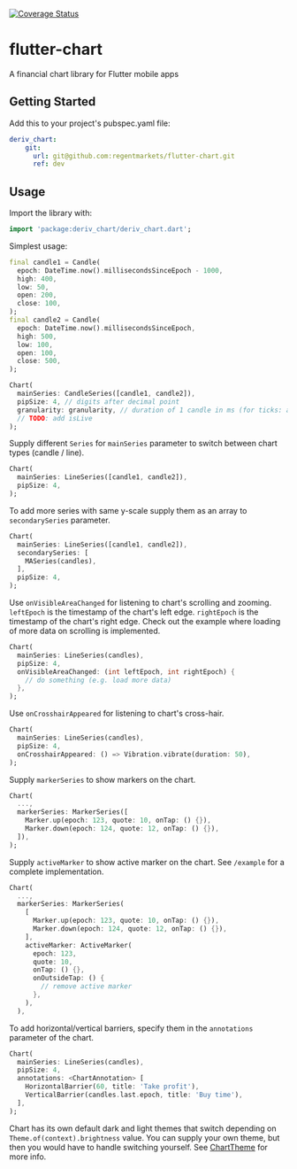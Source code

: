 [![Coverage Status](https://coveralls.io/repos/github/regentmarkets/flutter-chart/badge.svg?branch=pull/7&t=AA56dN)](https://coveralls.io/github/regentmarkets/flutter-chart?branch=pull/7)

# flutter-chart
A financial chart library for Flutter mobile apps

## Getting Started

Add this to your project's pubspec.yaml file:

```yaml
deriv_chart:
    git:
      url: git@github.com:regentmarkets/flutter-chart.git
      ref: dev
```

## Usage

Import the library with:

```dart
import 'package:deriv_chart/deriv_chart.dart';
```

Simplest usage:

```dart
final candle1 = Candle(
  epoch: DateTime.now().millisecondsSinceEpoch - 1000,
  high: 400,
  low: 50,
  open: 200,
  close: 100,
);
final candle2 = Candle(
  epoch: DateTime.now().millisecondsSinceEpoch,
  high: 500,
  low: 100,
  open: 100,
  close: 500,
);

Chart(
  mainSeries: CandleSeries([candle1, candle2]),
  pipSize: 4, // digits after decimal point
  granularity: granularity, // duration of 1 candle in ms (for ticks: average ms difference between ticks)
  // TODO: add isLive
);
```

Supply different `Series` for `mainSeries` parameter to switch between chart types (candle / line).

```dart
Chart(
  mainSeries: LineSeries([candle1, candle2]),
  pipSize: 4,
);
```

To add more series with same y-scale supply them as an array to `secondarySeries` parameter.

```dart
Chart(
  mainSeries: LineSeries([candle1, candle2]),
  secondarySeries: [
    MASeries(candles),
  ],
  pipSize: 4,
);
```

Use `onVisibleAreaChanged` for listening to chart's scrolling and zooming.
`leftEpoch` is the timestamp of the chart's left edge.
`rightEpoch` is the timestamp of the chart's right edge.
Check out the example where loading of more data on scrolling is implemented.

```dart
Chart(
  mainSeries: LineSeries(candles),
  pipSize: 4,
  onVisibleAreaChanged: (int leftEpoch, int rightEpoch) {
    // do something (e.g. load more data)
  },
);
```

Use `onCrosshairAppeared` for listening to chart's cross-hair.

```dart
Chart(
  mainSeries: LineSeries(candles),
  pipSize: 4,
  onCrosshairAppeared: () => Vibration.vibrate(duration: 50),
);
```

Supply `markerSeries` to show markers on the chart.

```dart
Chart(
  ...,
  markerSeries: MarkerSeries([
    Marker.up(epoch: 123, quote: 10, onTap: () {}),
    Marker.down(epoch: 124, quote: 12, onTap: () {}),
  ]),
);
```

Supply `activeMarker` to show active marker on the chart.
See `/example` for a complete implementation.

```dart
Chart(
  ...,
  markerSeries: MarkerSeries(
    [
      Marker.up(epoch: 123, quote: 10, onTap: () {}),
      Marker.down(epoch: 124, quote: 12, onTap: () {}),
    ],
    activeMarker: ActiveMarker(
      epoch: 123,
      quote: 10,
      onTap: () {},
      onOutsideTap: () {
        // remove active marker
      },
    ),
  ),
```

To add horizontal/vertical barriers, specify them in the `annotations` parameter of the chart.

```dart
Chart(
  mainSeries: LineSeries(candles),
  pipSize: 4,
  annotations: <ChartAnnotation> [
    HorizontalBarrier(60, title: 'Take profit'),
    VerticalBarrier(candles.last.epoch, title: 'Buy time'),
  ],
);
```

Chart has its own default dark and light themes that switch depending on `Theme.of(context).brightness` value.
You can supply your own theme, but then you would have to handle switching yourself. See [ChartTheme](https://github.com/regentmarkets/flutter-chart/blob/dev/lib/src/theme/chart_theme.dart) for more info.
